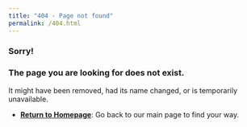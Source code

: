 ```yaml
---
title: "404 - Page not found"
permalink: /404.html
---
```


### Sorry!
### The page you are looking for does not exist.

It might have been removed, had its name changed, or is temporarily unavailable.

- **[Return to Homepage](/)**: Go back to our main page to find your way.
